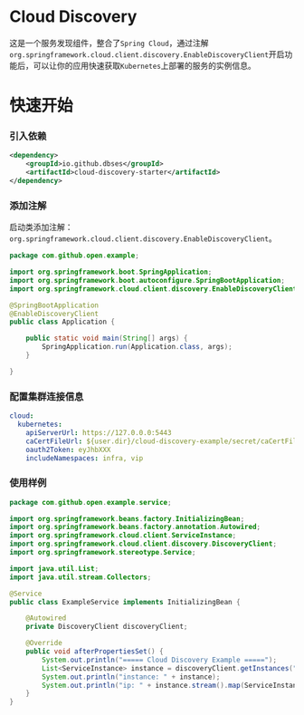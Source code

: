 # Cloud Discovery

这是一个服务发现组件，整合了`Spring Cloud`，通过注解`org.springframework.cloud.client.discovery.EnableDiscoveryClient`开启功能后，可以让你的应用快速获取`Kubernetes`上部署的服务的实例信息。

# 快速开始

### 引入依赖

```xml
<dependency>
    <groupId>io.github.dbses</groupId>
    <artifactId>cloud-discovery-starter</artifactId>
</dependency>
```

### 添加注解

启动类添加注解：`org.springframework.cloud.client.discovery.EnableDiscoveryClient`。

```java
package com.github.open.example;

import org.springframework.boot.SpringApplication;
import org.springframework.boot.autoconfigure.SpringBootApplication;
import org.springframework.cloud.client.discovery.EnableDiscoveryClient;

@SpringBootApplication
@EnableDiscoveryClient
public class Application {

    public static void main(String[] args) {
        SpringApplication.run(Application.class, args);
    }

}
```

### 配置集群连接信息

```yaml
cloud:
  kubernetes:
    apiServerUrl: https://127.0.0.0:5443
    caCertFileUrl: ${user.dir}/cloud-discovery-example/secret/caCertFile.crt
    oauth2Token: eyJhbXXX
    includeNamespaces: infra, vip
```

### 使用样例

```java
package com.github.open.example.service;

import org.springframework.beans.factory.InitializingBean;
import org.springframework.beans.factory.annotation.Autowired;
import org.springframework.cloud.client.ServiceInstance;
import org.springframework.cloud.client.discovery.DiscoveryClient;
import org.springframework.stereotype.Service;

import java.util.List;
import java.util.stream.Collectors;

@Service
public class ExampleService implements InitializingBean {

    @Autowired
    private DiscoveryClient discoveryClient;

    @Override
    public void afterPropertiesSet() {
        System.out.println("===== Cloud Discovery Example =====");
        List<ServiceInstance> instance = discoveryClient.getInstances("courier-producer");
        System.out.println("instance: " + instance);
        System.out.println("ip: " + instance.stream().map(ServiceInstance::getHost).collect(Collectors.toList()));
    }
}
```


